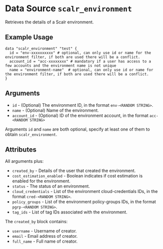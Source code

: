 
# Data Source `scalr_environment`

Retrieves the details of a Scalr environment.

## Example Usage

```hcl
data "scalr_environment" "test" {
  id = "env-xxxxxxxxxx" # optional, can only use id or name for the environment filter, if both are used there will be a conflict.
  account_id = "acc-xxxxxxxx" # mandatory if a user has access to a few accounts and the environment name is not unique
  name = "environment-name"  # optional, can only use id or name for the environment filter, if both are used there will be a conflict.
}
```

## Arguments

* `id` - (Optional) The environment ID, in the format `env-<RANDOM STRING>`.
* `name` - (Optional) Name of the environment.
* `account_id` - (Optional) ID of the environment account, in the format `acc-<RANDOM STRING>`

Arguments `id` and `name` are both optional, specify at least one of them to obtain `scalr_environment`.

## Attributes

All arguments plus:

* `created_by` - Details of the user that created the environment.
* `cost_estimation_enabled` - Boolean indicates if cost estimation is enabled for the environment.
* `status` - The status of an environment. 
* `cloud_credentials` - List of the environment cloud-credentials IDs, in the format `cred-<RANDOM STRING>`.
* `policy_groups` - List of the environment policy-groups IDs, in the format `pgrp-<RANDOM STRING>`.
* `tag_ids` - List of tag IDs associated with the environment.

The `created_by` block contains:

* `username` - Username of creator.
* `email` - Email address of creator.
* `full_name` - Full name of creator.
